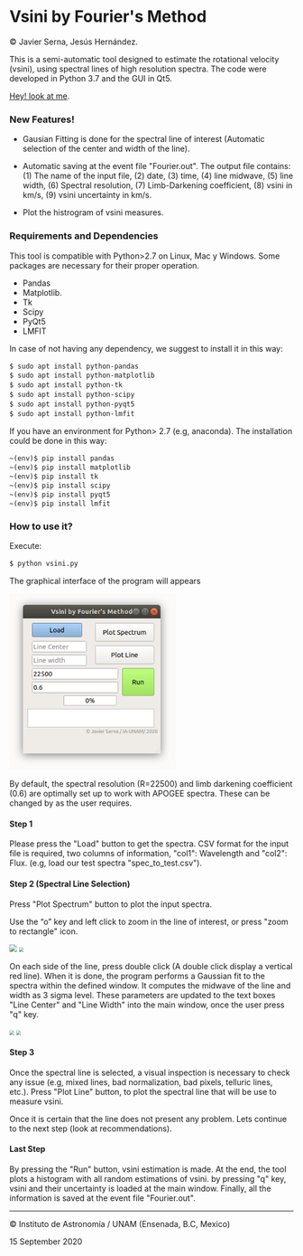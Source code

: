 # Vsini by Fourier's Method

© Javier Serna, Jesús Hernández.

This is a semi-automatic tool designed to estimate the rotational velocity (vsini), using spectral lines of high resolution spectra. The code were developed in Python 3.7 and the GUI in Qt5.

[Hey! look at me](https://docs.google.com/presentation/d/1Cp8NaBN0EEg1mPtAIRAs3g8YdRQxtVRPUWPVnEFa0lI/edit?usp=sharing).

### New Features!

  - Gausian Fitting is done for the spectral line of interest (Automatic selection of the center and width of the line).

  - Automatic saving at the event file "Fourier.out".  The output file contains: (1) The name of the input file, (2) date, (3) time, (4) line midwave, (5) line width, (6) Spectral resolution, (7) Limb-Darkening coefficient, (8) vsini in km/s, (9) vsini uncertainty in km/s.
  - Plot the histrogram of vsini measures.

### Requirements and Dependencies

This tool is compatible with Python>2.7 on Linux, Mac y Windows. Some packages are necessary for their proper operation.

* Pandas
* Matplotlib.
* Tk
* Scipy
* PyQt5
* LMFIT

In case of not having any dependency, we suggest to install it in this way:

```sh
$ sudo apt install python-pandas
$ sudo apt install python-matplotlib
$ sudo apt install python-tk
$ sudo apt install python-scipy
$ sudo apt install python-pyqt5
$ sudo apt install python-lmfit
```

If you have an environment for Python> 2.7 (e.g, anaconda). The installation could be done in this way:

```
~(env)$ pip install pandas
~(env)$ pip install matplotlib
~(env)$ pip install tk
~(env)$ pip install scipy
~(env)$ pip install pyqt5
~(env)$ pip install lmfit
```

### How to use it?

Execute:

```sh
$ python vsini.py
```

The graphical interface of the program will appears

<img src="https://raw.githubusercontent.com/javiserna/vsini/master/Images/fourier.png?token=ADW2GZ3M4Z46V4WHSQUX63K7MGPVA" alt="Interfaz Gráfica" style="zoom:80%;" />

By default, the spectral resolution (R=22500) and limb darkening coefficient (0.6) are optimally set up to work with APOGEE spectra. These can be changed by as the user requires. 

#### Step 1

Please press the "Load" button to get the spectra. CSV format for the input file is required, two columns of information, "col1": Wavelength and "col2": Flux. (e.g, load our test spectra "spec_to_test.csv").

#### Step 2 (Spectral Line Selection)

Press "Plot Spectrum" button to plot the input spectra. 

Use the “o” key and left click to zoom in the line of interest, or press "zoom to rectangle" icon.



<img src="/home/javier/Pictures/Screenshot from 2020-08-06 18-30-17.png" style="zoom:80%;" />

<img src="/home/javier/Pictures/Screenshot from 2020-08-06 18-30-34.png" style="zoom: 50%;" />





On each side of the line, press double click (A double click display a vertical red line). When it is done, the program performs a Gaussian fit to the spectra within the defined window. It computes the midwave of the line and width as 3 sigma level. These parameters are updated to the text boxes  "Line Center" and "Line Width" into the main window, once the user press "q" key.

<img src="/home/javier/Desktop/lineselection.gif" style="zoom: 50%;" />

<img src="/home/javier/Pictures/Screenshot from 2020-08-06 18-39-58.png" style="zoom:50%;" />

#### Step 3

Once the spectral line is selected, a visual inspection is necessary to check any issue  (e.g, mixed lines, bad normalization, bad pixels, telluric lines, etc.). Press "Plot Line" button, to plot the spectral line that will be use to measure vsini. 

Once it is certain that the line does not present any problem. Lets continue to the next step (look at recommendations).

#### Last Step

By pressing the "Run" button, vsini estimation is made. At the end, the tool plots a histogram with all random estimations of vsini. by pressing "q" key, vsini and their uncertainty is loaded at the main window. Finally, all the information is saved at the event file "Fourier.out".



------

© Instituto de Astronomía / UNAM (Ensenada, B.C, Mexico)

15 September 2020
